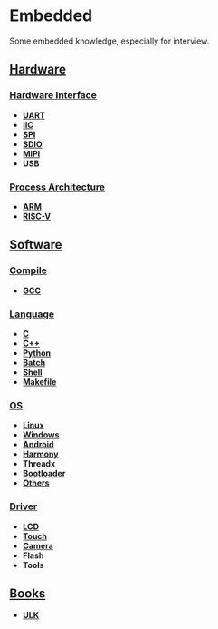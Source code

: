 # Embedded
Some embedded knowledge, especially for interview.

## [Hardware](https://github.com/lowkeyway/Embedded/tree/master/Hardware)
### [Hardware Interface](https://github.com/lowkeyway/Embedded/tree/master/Hardware/Hardware%20Interface)
+ **[UART](https://github.com/lowkeyway/Embedded/blob/master/Hardware/Hardware%20Interface/UART.md)**
+ **[IIC](https://github.com/lowkeyway/Embedded/blob/master/Hardware/Hardware%20Interface/IIC.md)**
+ **[SPI](https://github.com/lowkeyway/Embedded/blob/master/Hardware/Hardware%20Interface/SPI.md)**
+ **[SDIO](https://github.com/lowkeyway/Embedded/blob/master/Hardware/Hardware%20Interface/SDIO.md)**
+ **[MIPI](https://github.com/lowkeyway/Embedded/blob/master/Hardware/Hardware%20Interface/mipi.md)**
+ **USB**

### [Process Architecture](https://github.com/lowkeyway/Embedded/tree/master/Hardware/Processor%20architecture)
+ **[ARM](https://github.com/lowkeyway/Embedded/tree/master/Hardware/Processor%20architecture/ARM)**
+ **[RISC-V](https://github.com/lowkeyway/Embedded/tree/master/Hardware/Processor%20architecture/RISC-V)**

## [Software](https://github.com/lowkeyway/Embedded/tree/master/Software)
### [Compile](https://github.com/lowkeyway/Embedded/tree/master/Software/Compile)
+ **[GCC](https://github.com/lowkeyway/Embedded/tree/master/Software/Compile/GCC)**

### [Language](https://github.com/lowkeyway/Embedded/tree/master/Software/Language)
+ **[C](https://github.com/lowkeyway/Embedded/tree/master/Software/Language/C)**
+ **[C++](https://github.com/lowkeyway/Embedded/tree/master/Software/Language/C++)**
+ **[Python](https://github.com/lowkeyway/Embedded/tree/master/Software/Language/Python)**
+ **[Batch](https://github.com/lowkeyway/Embedded/tree/master/Software/Language/Batch)**
+ **[Shell](https://github.com/lowkeyway/Embedded/tree/master/Software/Language/Shell)**
+ **[Makefile](https://github.com/lowkeyway/Embedded/tree/master/Software/Language/Makefile)**

### [OS](https://github.com/lowkeyway/Embedded/tree/master/Software/OS)
+ **[Linux](https://github.com/lowkeyway/Embedded/tree/master/Software/OS/Linux)**
+ **[Windows](https://github.com/lowkeyway/Embedded/tree/master/Software/OS/Windows)**
+ **[Android](https://github.com/lowkeyway/Embedded/tree/master/Software/OS/Android)**
+ **[Harmony](https://github.com/lowkeyway/Embedded/tree/master/Software/OS/Harmony)**
+ **Threadx**
+ **[Bootloader](https://github.com/lowkeyway/Embedded/tree/master/Software/OS/Bootloader)**
+ **[Others](https://github.com/lowkeyway/Embedded/tree/master/Software/OS/Others)**

### [Driver](https://github.com/lowkeyway/Embedded/tree/master/Software/Driver)
+ **[LCD](https://github.com/lowkeyway/Embedded/tree/master/Software/Driver/LCD)** 
+ **[Touch](https://github.com/lowkeyway/Embedded/tree/master/Software/Driver/Touch)**
+ **[Camera](https://github.com/lowkeyway/Embedded/tree/master/Software/Driver/Camera)**
+ **Flash**
+ **Tools**

## [Books](https://github.com/lowkeyway/Embedded/tree/master/Books)

+ **[ULK](https://github.com/lowkeyway/Embedded/tree/master/Books/ULK)**
